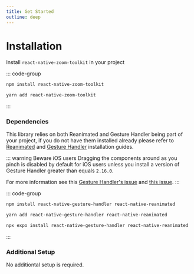 ```yaml
---
title: Get Started
outline: deep
---
```


# Installation
Install `react-native-zoom-toolkit` in your project

::: code-group

```sh [npm]
npm install react-native-zoom-toolkit
```

```sh [yarn]
yarn add react-native-zoom-toolkit
```

:::

### Dependencies
This library relies on both Reanimated and Gesture Handler being part of your project, if you do not have them installed already please refer to [Reanimated](https://docs.swmansion.com/react-native-reanimated/docs/fundamentals/getting-started/) and [Gesture Handler](https://docs.swmansion.com/react-native-gesture-handler/docs/fundamentals/installation) installation guides.

::: warning Beware iOS users
Dragging the components around as you pinch is disabled by default for iOS users unless you install a version of Gesture Handler greater than equals `2.16.0`.

For more information see this [Gesture Handler's issue](https://github.com/software-mansion/react-native-gesture-handler/issues/2833) and [this issue](https://github.com/Glazzes/react-native-zoom-toolkit/issues/10).
:::

::: code-group

```sh [npm]
npm install react-native-gesture-handler react-native-reanimated
```

```sh [yarn]
yarn add react-native-gesture-handler react-native-reanimated
```

```sh [expo]
npx expo install react-native-gesture-handler react-native-reanimated
```

:::

### Additional Setup
No additiontal setup is required.
